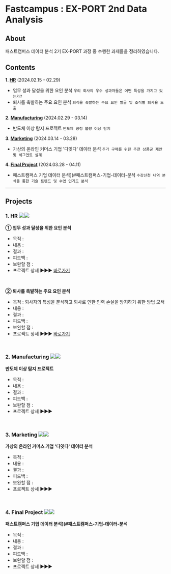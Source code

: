 # Fastcampus : EX-PORT 2nd Data Analysis 
## About
패스트캠퍼스 데이터 분석 2기 EX-PORT 과정 중 수행한 과제들을 정리하였습니다.  

## Contents

**1. [HR](#1-HR)** (2024.02.15 - 02.29)  
   * 업무 성과 달성을 위한 요인 분석
     ```우리 회사의 우수 성과자들은 어떤 특성을 가지고 있는가?```  
   * 퇴사를 촉발하는 주요 요인 분석
     ```퇴직을 촉발하는 주요 요인 발굴 및 조직별 퇴사율 도출```

**2. [Manufacturing](#2-Manufacturing)** (2024.02.29 - 03.14)  
   * 반도체 이상 탐지 프로젝트
     ```반도체 공정 불량 이상 탐지```
 
**3. [Marketing](#3-Marketing)** (2024.03.14 - 03.28)  
   * 가상의 온라인 커머스 기업 '다잇다' 데이터 분석
     ```추가 구매를 위한 추천 상품군 제안 및 세그먼트 설계```
   
**4. [Final Project](#4-Final-project)** (2024.03.28 - 04.11)  
   * 패스트캠퍼스 기업 데이터 분석](#패스트캠퍼스-기업-데이터-분석
     ```수강신청 내역 분석을 통한 기술 트렌드 및 수업 인기도 분석```

---  

## Projects
### 1. HR <img src="https://img.shields.io/badge/Microsoft_Excel-217346?style=flat&logo=microsoft-excel&logoColor=white"><img src="https://img.shields.io/badge/Microsoft_PowerPoint-B7472A?style=flat&logo=microsoft-powerpoint&logoColor=white">
**① 업무 성과 달성을 위한 요인 분석**
- 목적 :
- 내용 : 
- 결과 :
- 피드백 :
- 보완할 점 : 
- 프로젝트 상세 ▶▶▶ [바로가기](https://github.com/HANISY/PORTFOLIO/tree/main/HR/01_Performance_Rating)  
</br>

**② 퇴사를 촉발하는 주요 요인 분석** 
- 목적 : 퇴사자의 특성을 분석하고 퇴사로 인한 인력 손실을 방지하기 위한 방법 모색
- 내용 : 
- 결과 :
- 피드백 :
- 보완할 점 : 
- 프로젝트 상세 ▶▶▶ [바로가기](https://github.com/HANISY/PORTFOLIO/tree/main/HR/02_Attrition)
</br>

### 2. Manufacturing <img src="https://img.shields.io/badge/Google Colab-F9AB00?style=flat&logo=Google Colab&logoColor=white"><img src="https://img.shields.io/badge/Python-3776AB?style=flat&logo=python&logoColor=white">
**반도체 이상 탐지 프로젝트** 
- 목적 : 
- 내용 : 
- 결과 :
- 피드백 :
- 보완할 점 : 
- 프로젝트 상세 ▶▶▶
</br>

### 3. Marketing <img src="https://img.shields.io/badge/Google Colab-F9AB00?style=flat&logo=Google Colab&logoColor=white"><img src="https://img.shields.io/badge/Python-3776AB?style=flat&logo=python&logoColor=white">
**가상의 온라인 커머스 기업 '다잇다' 데이터 분석**
- 목적 : 
- 내용 : 
- 결과 :
- 피드백 :
- 보완할 점 : 
- 프로젝트 상세 ▶▶▶
</br>

### 4. Final Project <img src="https://img.shields.io/badge/Google Colab-F9AB00?style=flat&logo=Google Colab&logoColor=white"><img src="https://img.shields.io/badge/Python-3776AB?style=flat&logo=python&logoColor=white">
**패스트캠퍼스 기업 데이터 분석](#패스트캠퍼스-기업-데이터-분석**
- 목적 : 
- 내용 : 
- 결과 :
- 피드백 :
- 보완할 점 : 
- 프로젝트 상세 ▶▶▶
